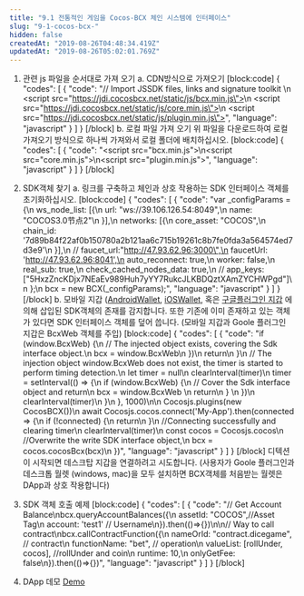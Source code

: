 ```yaml
---
title: "9.1 전통적인 게임을 Cocos-BCX 체인 시스템에 인터페이스"
slug: "9-1-cocos-bcx-"
hidden: false
createdAt: "2019-08-26T04:48:34.419Z"
updatedAt: "2019-08-26T05:02:01.769Z"
---
```

1. 관련 js 파일을 순서대로 가져 오기
a. CDN방식으로 가져오기
[block:code]
{
  "codes": [
    {
      "code": "// Import JSSDK files, links and signature toolkit \n <script src=\"https://jdi.cocosbcx.net/static/js/bcx.min.js\"></script>\n <script src=\"https://jdi.cocosbcx.net/static/js/core.min.js\"></script>\n <script src=\"https://jdi.cocosbcx.net/static/js/plugin.min.js\"></script>",
      "language": "javascript"
    }
  ]
}
[/block]
b. 로컬 파일 가져 오기
위 파일을 다운로드하여 로컬 가져오기 방식으로 하나씩 가져와서 로컬 폴더에 배치하십시오.
[block:code]
{
  "codes": [
    {
      "code": "<script src=\"bcx.min.js\"></script>\n<script src=\"core.min.js\"></script>\n<script src=\"plugin.min.js\"></script>",
      "language": "javascript"
    }
  ]
}
[/block]
2. SDK객체 찾기
a. 링크를 구축하고 체인과 상호 작용하는 SDK 인터페이스 객체를 초기화하십시오.
[block:code]
{
  "codes": [
    {
      "code": "var _configParams = {\n      ws_node_list: [{\n        url: \"ws://39.106.126.54:8049\",\n        name: \"COCOS3.0节点2\"\n      }],\n      networks: [{\n        core_asset: \"COCOS\",\n        chain_id: '7d89b84f22af0b150780a2b121aa6c715b19261c8b7fe0fda3a564574ed7d3e9'\n      }],\n      // faucet_url:\"http://47.93.62.96:3000\",\n      faucetUrl: 'http://47.93.62.96:8041',\n      auto_reconnect: true,\n      worker: false,\n      real_sub: true,\n      check_cached_nodes_data: true,\n      // app_keys: [\"5HxzZncKDjx7NEaEv989Huh7yYY7RukcJLKBDQztXAmZYCHWPgd\"]\n    };\n    bcx = new BCX(_configParams);",
      "language": "javascript"
    }
  ]
}
[/block]
b. 모바일 지갑 ([AndroidWallet](https://github.com/Cocos-BCX/AndroidWallet), [iOSWallet](https://github.com/Cocos-BCX/IOSWallet), 혹은 [구글플러그인 지갑](https://github.com/Cocos-BCX/CocosPay) 에 의해 삽입된 SDK객체의 존재를 감지합니다. 또한 기존에 이미 존재하고 있는 객체가 있다면 SDK 인터페이스 객체를 덮어 씁니다. (모바일 지갑과 Goole 플러그인 지갑은 BcxWeb 객체를 주입)
[block:code]
{
  "codes": [
    {
      "code": "if (window.BcxWeb) {\n         // The injected object exists, covering the Sdk interface object.\n          bcx = window.BcxWeb\n          })\n          return\n        }\n  // The injection object window.BcxWeb does not exist, the timer is started to perform timing detection.\n  let timer = null\n        clearInterval(timer)\n        timer = setInterval(() => {\n          if (window.BcxWeb) {\n              // Cover the Sdk interface object and return\n               bcx = window.BcxWeb       \n                return\n              } \n            })\n            clearInterval(timer)\n          }\n        }, 1000)\n\n Cocosjs.plugins(new CocosBCX())\n        await Cocosjs.cocos.connect('My-App').then(connected => {\n          if (!connected) {\n            return\n          }\n          //Connecting successfully and clearing timer\n          clearInterval(timer)\n          const cocos = Cocosjs.cocos\n          //Overwrite the write SDK interface object,\n          bcx = cocos.cocosBcx(bcx)\n        })",
      "language": "javascript"
    }
  ]
}
[/block]
디텍션이 시작되면 데스크탑 지갑을 연결하려고 시도합니다. (사용자가 Goole 플러그인과 데스크톱 월렛 (windows, mac)을 모두 설치하면 BCX객체를 처음받는 월렛은 DApp과 상호 작용합니다)

3. SDK 객체 호출 예제
[block:code]
{
  "codes": [
    {
      "code": "// Get Account Balance\nbcx.queryAccountBalances({\n  assetId: \"COCOS\",//Asset Tag\n  account: 'test1' // Username\n}).then(()=>{})\n\n// Way to call contract\nbcx.callContractFunction({\n  nameOrId: \"contract.dicegame\", // contract\n  functionName: \"bet\", // operation\n  valueList: [rollUnder, cocos], //rollUnder and coin\n  runtime: 10,\n  onlyGetFee: false\n}).then(()=>{})",
      "language": "javascript"
    }
  ]
}
[/block]
4. DApp 데모
[Demo](https://github.com/Cocos-BCX/cocos-dice-sample)